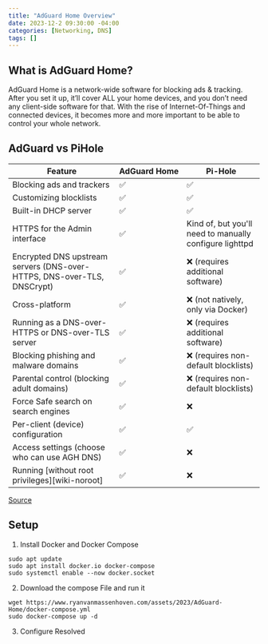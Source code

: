 ```yaml
---
title: "AdGuard Home Overview"
date: 2023-12-2 09:30:00 -04:00
categories: [Networking, DNS]
tags: []
---
```

## What is AdGuard Home?
AdGuard Home is a network-wide software for blocking ads & tracking. After you set it up, it’ll cover ALL your home devices, and you don’t need any client-side software for that. With the rise of Internet-Of-Things and connected devices, it becomes more and more important to be able to control your whole network.

## AdGuard vs PiHole

| Feature                                                                 | AdGuard&nbsp;Home | Pi-Hole                                                   |
|-------------------------------------------------------------------------|-------------------|-----------------------------------------------------------|
| Blocking ads and trackers                                               | ✅                | ✅                                                       |
| Customizing blocklists                                                  | ✅                | ✅                                                       |
| Built-in DHCP server                                                    | ✅                | ✅                                                       |
| HTTPS for the Admin interface                                           | ✅                | Kind of, but you'll need to manually configure lighttpd   |
| Encrypted DNS upstream servers (DNS-over-HTTPS, DNS-over-TLS, DNSCrypt) | ✅                | ❌ (requires additional software)                         |
| Cross-platform                                                          | ✅                | ❌ (not natively, only via Docker)                        |
| Running as a DNS-over-HTTPS or DNS-over-TLS server                      | ✅                | ❌ (requires additional software)                         |
| Blocking phishing and malware domains                                   | ✅                | ❌ (requires non-default blocklists)                      |
| Parental control (blocking adult domains)                               | ✅                | ❌ (requires non-default blocklists)                      |
| Force Safe search on search engines                                     | ✅                | ❌                                                        |
| Per-client (device) configuration                                       | ✅                | ✅                                                        |
| Access settings (choose who can use AGH DNS)                            | ✅                | ❌                                                        |
| Running [without root privileges][wiki-noroot]                          | ✅                | ❌                                                        |

[Source](https://github.com/AdguardTeam/AdGuardHome/blob/master/README.md)

## Setup
1. Install Docker and Docker Compose
```
sudo apt update
sudo apt install docker.io docker-compose
sudo systemctl enable --now docker.socket
```

2. Download the compose File and run it
```
wget https://www.ryanvanmassenhoven.com/assets/2023/AdGuard-Home/docker-compose.yml
sudo docker-compose up -d

```

3. Configure Resolved
```

```